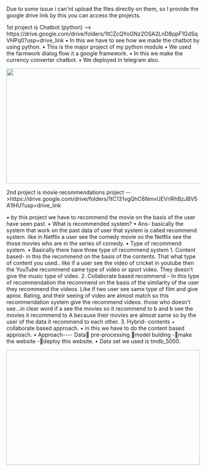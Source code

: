 <p>Due to some issue i can'nt upload the files directly on them, so I provide the google drive link by this you can access the projects.</p> 




<p>1st project is Chatbot (python) --> https://drive.google.com/drive/folders/1tCZcQYoGNz2OSA2LnD8ppF1GdSqVHPq0?usp=drive_link
•	In this we have to see how we made the chatbot by using python.
•	This is the major project of my python module
•	We used the farmwork dialog flow it a google framework.
•	In this we make the currency converter chatbot.
•	We deployed in telegram also.</p>
<img src="https://verloop.io/wp-content/uploads/11-Oct-2022-1200x600.jpg" width="600" height="300" />


<p>2nd project is movie recommendations project -->https://drive.google.com/drive/folders/1tC131vgQhC6NmvUEVrlRhBzJBV5A1lHU?usp=drive_link</p>
<p>•	by this project we have to recommend the movie on the basis of the user have seen past.
•	What is recommended system?
•	Ans- basically the system that work on the past data of user that system is called recommend system. like in Netflix a user see the comedy movie  so the Netflix see the those movies who are in the series of comedy.
•	Type of recommend system. 
•	Basically there have three type of recommend system
1.	Content based- in this the recommend on the basis of the contents. That what type of content you used.. like if a user see the video of cricket in youtube then the YouTube recommend same type of video  or sport video. They doesn’t
give the music type of video.
2.	Collaborate based recommend – In this type of recommendation  the recommend on the basis of the similarity of the user they recommend the videos. Like if two user see same type of film and give aprox. Rating, and their seeing of video are almost match so this recommendation system give the recommend videos. those who doesn’t see…in clear word if a see the movies so it recommend to b and b see the movies it recommend to A because their movies are almost same so by the user of the data it recommend to each other.
3.	Hybrid- contents + collaborate based approach.
•	in this we have to do the content based approach.
•	Approach----  Data pre-processing model bulding -make the website   -deploy this website.
•	Data set we used is tmdb_5000.
</p>

<img scr="https://editor.analyticsvidhya.com/uploads/76889recommender-system-for-movie-recommendation.jpg" width="600" height="300" />


